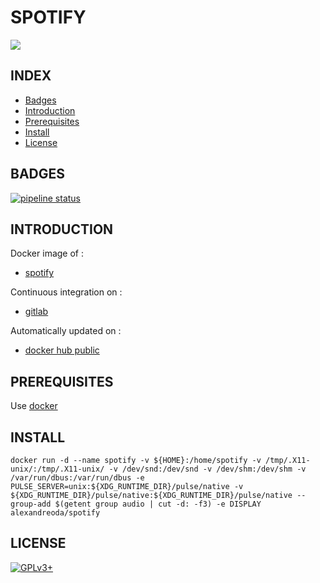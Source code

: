 # SPOTIFY

<img src="https://flyclipart.com/thumb2/spotify-logo-all-logos-world-logos-wallpaper-10065.png" />


## INDEX

- [Badges](#BADGES)
- [Introduction](#INTRODUCTION)
- [Prerequisites](#PREREQUISITESITES)
- [Install](#INSTALL)
- [License](#LICENSE)


## BADGES

[![pipeline status](https://gitlab.com/oda-alexandre/spotify/badges/master/pipeline.svg)](https://gitlab.com/oda-alexandre/spotify/commits/master)


## INTRODUCTION

Docker image of :

- [spotify](https://www.spotify.com/fr/)

Continuous integration on :

- [gitlab](https://gitlab.com/oda-alexandre/spotify/pipelines)

Automatically updated on :

- [docker hub public](https://hub.docker.com/r/alexandreoda/spotify/)


## PREREQUISITES

Use [docker](https://www.docker.com)


## INSTALL

```
docker run -d --name spotify -v ${HOME}:/home/spotify -v /tmp/.X11-unix/:/tmp/.X11-unix/ -v /dev/snd:/dev/snd -v /dev/shm:/dev/shm -v /var/run/dbus:/var/run/dbus -e PULSE_SERVER=unix:${XDG_RUNTIME_DIR}/pulse/native -v ${XDG_RUNTIME_DIR}/pulse/native:${XDG_RUNTIME_DIR}/pulse/native --group-add $(getent group audio | cut -d: -f3) -e DISPLAY alexandreoda/spotify
```


## LICENSE

[![GPLv3+](http://gplv3.fsf.org/gplv3-127x51.png)](https://gitlab.com/oda-alexandre/spotify/blob/master/LICENSE)
